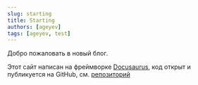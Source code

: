 ```yaml
---
slug: starting
title: Starting
authors: [ageyev]
tags: [ageyev, test]
---
```


Добро пожаловать в новый блог.

Этот сайт написан на фреймворке [Docusaurus](https://docusaurus.io),
код открыт и публикуется на GitHub, см. [репозиторий](https://github.com/ageyev/ageyev.github.io/) 
